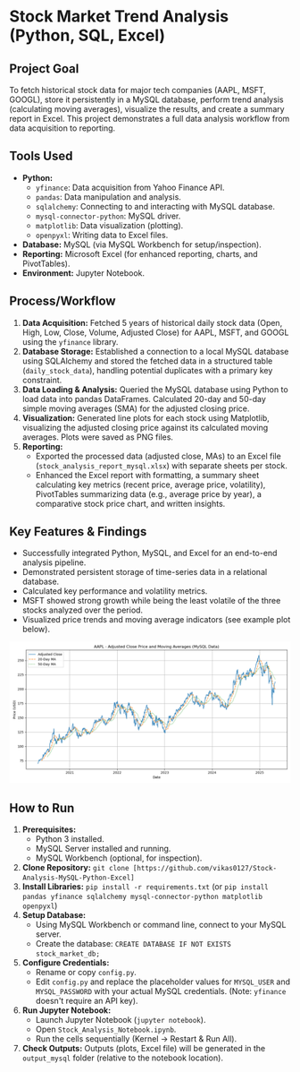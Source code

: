 # Stock Market Trend Analysis (Python, SQL, Excel)

## Project Goal
To fetch historical stock data for major tech companies (AAPL, MSFT, GOOGL), store it persistently in a MySQL database, perform trend analysis (calculating moving averages), visualize the results, and create a summary report in Excel. This project demonstrates a full data analysis workflow from data acquisition to reporting.

## Tools Used
*   **Python:**
    *   `yfinance`: Data acquisition from Yahoo Finance API.
    *   `pandas`: Data manipulation and analysis.
    *   `sqlalchemy`: Connecting to and interacting with MySQL database.
    *   `mysql-connector-python`: MySQL driver.
    *   `matplotlib`: Data visualization (plotting).
    *   `openpyxl`: Writing data to Excel files.
*   **Database:** MySQL (via MySQL Workbench for setup/inspection).
*   **Reporting:** Microsoft Excel (for enhanced reporting, charts, and PivotTables).
*   **Environment:** Jupyter Notebook.

## Process/Workflow
1.  **Data Acquisition:** Fetched 5 years of historical daily stock data (Open, High, Low, Close, Volume, Adjusted Close) for AAPL, MSFT, and GOOGL using the `yfinance` library.
2.  **Database Storage:** Established a connection to a local MySQL database using SQLAlchemy and stored the fetched data in a structured table (`daily_stock_data`), handling potential duplicates with a primary key constraint.
3.  **Data Loading & Analysis:** Queried the MySQL database using Python to load data into pandas DataFrames. Calculated 20-day and 50-day simple moving averages (SMA) for the adjusted closing price.
4.  **Visualization:** Generated line plots for each stock using Matplotlib, visualizing the adjusted closing price against its calculated moving averages. Plots were saved as PNG files.
5.  **Reporting:**
    *   Exported the processed data (adjusted close, MAs) to an Excel file (`stock_analysis_report_mysql.xlsx`) with separate sheets per stock.
    *   Enhanced the Excel report with formatting, a summary sheet calculating key metrics (recent price, average price, volatility), PivotTables summarizing data (e.g., average price by year), a comparative stock price chart, and written insights.

## Key Features & Findings
*   Successfully integrated Python, MySQL, and Excel for an end-to-end analysis pipeline.
*   Demonstrated persistent storage of time-series data in a relational database.
*   Calculated key performance and volatility metrics.
*   MSFT showed strong growth while being the least volatile of the three stocks analyzed over the period. 
*   Visualized price trends and moving average indicators (see example plot below).

![AAPL Stock Chart](AAPL_price_MA_plot_mysql.png)

## How to Run
1.  **Prerequisites:**
    *   Python 3 installed.
    *   MySQL Server installed and running.
    *   MySQL Workbench (optional, for inspection).
2.  **Clone Repository:** `git clone [https://github.com/vikas0127/Stock-Analysis-MySQL-Python-Excel]` 
3.  **Install Libraries:** `pip install -r requirements.txt` (or `pip install pandas yfinance sqlalchemy mysql-connector-python matplotlib openpyxl`)
4.  **Setup Database:**
    *   Using MySQL Workbench or command line, connect to your MySQL server.
    *   Create the database: `CREATE DATABASE IF NOT EXISTS stock_market_db;`
5.  **Configure Credentials:**
    *   Rename or copy `config.py`.
    *   Edit `config.py` and replace the placeholder values for `MYSQL_USER` and `MYSQL_PASSWORD` with your actual MySQL credentials. (Note: `yfinance` doesn't require an API key).
6.  **Run Jupyter Notebook:**
    *   Launch Jupyter Notebook (`jupyter notebook`).
    *   Open `Stock_Analysis_Notebook.ipynb`.
    *   Run the cells sequentially (Kernel -> Restart & Run All).
7.  **Check Outputs:** Outputs (plots, Excel file) will be generated in the `output_mysql` folder (relative to the notebook location).
